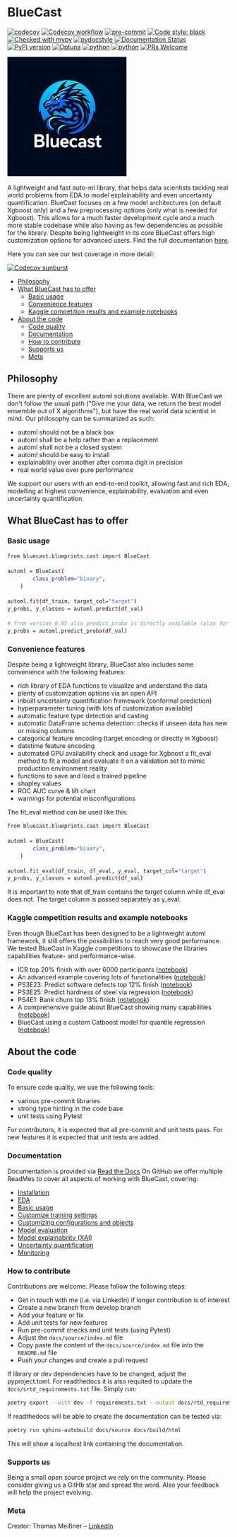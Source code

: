 # BlueCast

[![codecov](https://codecov.io/gh/ThomasMeissnerDS/BlueCast/branch/main/graph/badge.svg?token=XRIS04O097)](https://codecov.io/gh/ThomasMeissnerDS/BlueCast)
[![Codecov workflow](https://github.com/ThomasMeissnerDS/BlueCast/actions/workflows/workflow.yaml/badge.svg)](https://github.com/ThomasMeissnerDS/BlueCast/actions/workflows/workflow.yaml)
[![pre-commit](https://img.shields.io/badge/pre--commit-enabled-brightgreen?logo=pre-commit&logoColor=white)](https://github.com/pre-commit/pre-commit)
[![Code style: black](https://img.shields.io/badge/code%20style-black-000000.svg)](https://github.com/psf/black)
[![Checked with mypy](http://www.mypy-lang.org/static/mypy_badge.svg)](http://mypy-lang.org/)
[![pydocstyle](https://img.shields.io/badge/pydocstyle-enabled-AD4CD3)](http://www.pydocstyle.org/en/stable/)
[![Documentation Status](https://readthedocs.org/projects/bluecast/badge/?version=latest)](https://bluecast.readthedocs.io/en/latest/?badge=latest)
[![PyPI version](https://badge.fury.io/py/bluecast.svg)](https://pypi.python.org/pypi/bluecast/)
[![Optuna](https://img.shields.io/badge/Optuna-integrated-blue)](https://optuna.org)
[![python](https://img.shields.io/badge/Python-3.9-3776AB.svg?style=flat&logo=python&logoColor=white)](https://www.python.org)
[![python](https://img.shields.io/badge/Python-3.10-3776AB.svg?style=flat&logo=python&logoColor=white)](https://www.python.org)
[![PRs Welcome](https://img.shields.io/badge/PRs-welcome-brightgreen.svg?style=flat-square)](http://makeapullrequest.com)

![BlueCast](docs/source/bluecast_dragon_logo_5.jpeg)

A lightweight and fast auto-ml library, that helps data scientists
tackling real world problems from EDA to model explainability
and even uncertainty quantification.
BlueCast focuses on a few model architectures (on default Xgboost
only) and a few preprocessing options (only what is
needed for Xgboost). This allows for a much faster development
cycle and a much more stable codebase while also having as few dependencies
as possible for the library. Despite being lightweight in its core BlueCast
offers high customization options for advanced users. Find
the full documentation [here](https://bluecast.readthedocs.io/en/latest/).

Here you can see our test coverage in more detail:

[![Codecov sunburst](https://codecov.io/gh/ThomasMeissnerDS/BlueCast/graphs/sunburst.svg?token=XRIS04O097)](https://codecov.io/gh/ThomasMeissnerDS/BlueCast/graphs/sunburst.svg?token=XRIS04O097)

<!-- toc -->

* [Philosophy](#philosophy)
* [What BlueCast has to offer](#what-bluecast-has-to-offer)
  * [Basic usage](#basic-usage)
  * [Convenience features](#convenience-features)
  * [Kaggle competition results and example notebooks](#kaggle-competition-results-and-example-notebooks)
* [About the code](#about-the-code)
  * [Code quality](#code-quality)
  * [Documentation](#documentation)
  * [How to contribute](#how-to-contribute)
  * [Supports us](#supports-us)
  * [Meta](#meta)

<!-- tocstop -->

## Philosophy

There are plenty of excellent automl solutions available.
With BlueCast we don't follow the usual path ("Give me your data, we return the
best model ensemble out of X algorithms"), but have the real world data
scientist in mind. Our philosophy can be summarized as such:

* automl should not be a black box
* automl shall be a help rather than a replacement
* automl shall not be a closed system
* automl should be easy to install
* explainability over another after comma digit in precision
* real world value over pure performance

We support our users with an end-to-end toolkit, allowing fast and rich EDA,
modelling at highest convenience, explainability, evaluation and even
uncertainty quantification.

## What BlueCast has to offer

### Basic usage

```sh
from bluecast.blueprints.cast import BlueCast

automl = BlueCast(
        class_problem="binary",
    )

automl.fit(df_train, target_col="target")
y_probs, y_classes = automl.predict(df_val)

# from version 0.95 also predict_proba is directly available (also for BlueCastCV)
y_probs = automl.predict_proba(df_val)
```

### Convenience features

Despite being a lightweight library, BlueCast also includes some convenience
with the following features:

* rich library of EDA functions to visualize and understand the data
* plenty of customization options via an open API
* inbuilt uncertainty quantification framework (conformal prediction)
* hyperparameter tuning (with lots of customization available)
* automatic feature type detection and casting
* automatic DataFrame schema detection: checks if unseen data has new or
  missing columns
* categorical feature encoding (target encoding or directly in Xgboost)
* datetime feature encoding
* automated GPU availability check and usage for Xgboost
  a fit_eval method to fit a model and evaluate it on a validation set
  to mimic production environment reality
* functions to save and load a trained pipeline
* shapley values
* ROC AUC curve & lift chart
* warnings for potential misconfigurations

The fit_eval method can be used like this:

```sh
from bluecast.blueprints.cast import BlueCast

automl = BlueCast(
        class_problem="binary",
    )

automl.fit_eval(df_train, df_eval, y_eval, target_col="target")
y_probs, y_classes = automl.predict(df_val)
```

It is important to note that df_train contains the target column while
df_eval does not. The target column is passed separately as y_eval.

### Kaggle competition results and example notebooks

Even though BlueCast has been designed to be a lightweight
automl framework, it still offers the possibilities to
reach very good performance. We tested BlueCast in Kaggle
competitions to showcase the libraries capabilities
feature- and performance-wise.

* ICR top 20% finish with over 6000 participants ([notebook](https://www.kaggle.com/code/thomasmeiner/icr-bluecast-automl-almost-bronze-ranks))
* An advanced example covering lots of functionalities ([notebook](https://www.kaggle.com/code/thomasmeiner/ps3e23-automl-eda-outlier-detection/notebook))
* PS3E23: Predict software defects top 12% finish ([notebook](https://www.kaggle.com/code/thomasmeiner/ps3e23-automl-eda-outlier-detection?scriptVersionId=145650820))
* PS3E25: Predict hardness of steel via regression ([notebook](https://www.kaggle.com/code/thomasmeiner/ps3e25-bluecast-automl?scriptVersionId=153347618))
* PS4E1: Bank churn top 13% finish ([notebook](https://www.kaggle.com/code/thomasmeiner/ps4e1-eda-feature-engineering-modelling?scriptVersionId=158121062))
* A comprehensive guide about BlueCast showing many capabilities ([notebook](https://www.kaggle.com/code/thomasmeiner/ps4e3-bluecast-a-comprehensive-overview))
* BlueCast using a custom Catboost model for quantile regression ([notebook](https://www.kaggle.com/code/thomasmeiner/birth-weight-with-bluecast-catboost))

## About the code

### Code quality

To ensure code quality, we use the following tools:

* various pre-commit libraries
* strong type hinting in the code base
* unit tests using Pytest

For contributors, it is expected that all pre-commit and unit tests pass.
For new features it is expected that unit tests are added.

### Documentation

Documentation is provided via [Read the Docs](https://bluecast.readthedocs.io/en/latest/)
On GitHub we offer multiple ReadMes to cover all aspects of working
with BlueCast, covering:

* [Installation](docs/source/Installation.md)
* [EDA](docs/source/EDA.md)
* [Basic usage](docs/source/Basic%20usage.md)
* [Customize training settings](docs/source/Customize%20training%20settings.md)
* [Customizing configurations and objects](docs/source/Customizing%20configurations%20and%20objects.md)
* [Model evaluation](docs/source/Model%20evaluation.md)
* [Model explainability (XAI)](docs/source/Model%20explainability%20(XAI).md)
* [Uncertainty quantification](docs/source/Uncertainty%20quantification.md)
* [Monitoring](docs/source/Monitoring.md)

### How to contribute

Contributions are welcome. Please follow the following steps:

* Get in touch with me (i.e. via LinkedIn) if longer contribution is of interest
* Create a new branch from develop branch
* Add your feature or fix
* Add unit tests for new features
* Run pre-commit checks and unit tests (using Pytest)
* Adjust the `docs/source/index.md` file
* Copy paste the content of the `docs/source/index.md` file into the
  `README.md` file
* Push your changes and create a pull request

If library or dev dependencies have to be changed, adjust the pyproject.toml.
For readthedocs it is also requited to update the
`docs/srtd_requirements.txt` file. Simply run:

```sh
poetry export --with dev -f requirements.txt --output docs/rtd_requirements.txt
```

If readthedocs will be able to create the documentation can be tested via:

```sh
poetry run sphinx-autobuild docs/source docs/build/html
```

This will show a localhost link containing the documentation.

### Supports us

Being a small open source project we rely on the community. Please
consider giving us a GitHb star and spread the word. Also your feedback
will help the project evolving.

### Meta

Creator: Thomas Meißner – [LinkedIn](https://www.linkedin.com/in/thomas-mei%C3%9Fner-m-a-3808b346)
